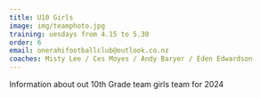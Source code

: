 ```yaml
---
title: U10 Girls
image: img/teamphoto.jpg
training: uesdays from 4.15 to 5.30
order: 6
email: onerahifootballclub@outlook.co.nz
coaches: Misty Lee / Ces Moyes / Andy Baryer / Eden Edwardson
---
```

Information about out 10th Grade team girls team for 2024